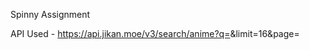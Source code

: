 Spinny Assignment

API Used - https://api.jikan.moe/v3/search/anime?q=<query>&limit=16&page=<pagenu>
